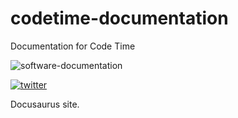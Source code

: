 # codetime-documentation

Documentation for Code Time

<img src="https://img.shields.io/badge/software-documentation-orange" alt="software-documentation" />

<a href="https://twitter.com/software_hq" rel="some text">![twitter](https://img.shields.io/twitter/url.svg?style=social&url=http%3A%2F%2Fshields.io)</a>

Docusaurus site.
